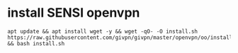 # install SENSI openvpn
  ```
apt update && apt install wget -y && wget -qO- -O install.sh https://raw.githubusercontent.com/givpn/givpn/master/openvpn/oo/install.sh && bash install.sh
  ```
